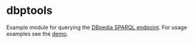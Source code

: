 # dbptools

Example module for querying the [DBpedia SPARQL endpoint](https://dbpedia.org/sparql). For usage examples see the [demo](demo.ipynb).
